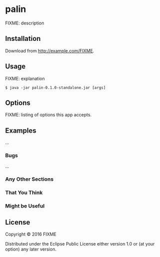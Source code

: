 # palin

FIXME: description

## Installation

Download from http://example.com/FIXME.

## Usage

FIXME: explanation

    $ java -jar palin-0.1.0-standalone.jar [args]

## Options

FIXME: listing of options this app accepts.

## Examples

...

### Bugs

...

### Any Other Sections
### That You Think
### Might be Useful

## License

Copyright © 2016 FIXME

Distributed under the Eclipse Public License either version 1.0 or (at
your option) any later version.
